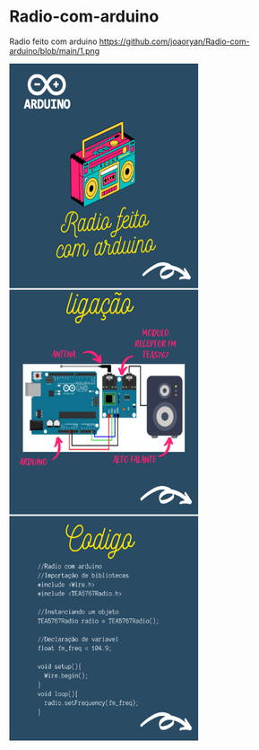 # Radio-com-arduino
Radio feito com arduino https://github.com/joaoryan/Radio-com-arduino/blob/main/1.png

<img src="https://github.com/joaoryan/Radio-com-arduino/blob/main/1.png" width="337.33px" height="400px"/><img src="https://github.com/joaoryan/Radio-com-arduino/blob/main/2.png" width="337.33px" height="400px"/><img src="https://github.com/joaoryan/Radio-com-arduino/blob/main/3.png" width="337.33px" height="400px"/>

